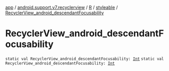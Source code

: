[app](../../../index.md) / [android.support.v7.recyclerview](../../index.md) / [R](../index.md) / [styleable](index.md) / [RecyclerView_android_descendantFocusability](.)

# RecyclerView_android_descendantFocusability

`static val RecyclerView_android_descendantFocusability: `[`Int`](https://kotlinlang.org/api/latest/jvm/stdlib/kotlin/-int/index.html)
`static val RecyclerView_android_descendantFocusability: `[`Int`](https://kotlinlang.org/api/latest/jvm/stdlib/kotlin/-int/index.html)